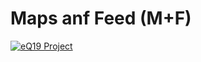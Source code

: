 # Maps anf Feed (M+F)

[![eQ19 Project](https://user-images.githubusercontent.com/36441664/167686637-5e03bd24-25c8-4636-a1ff-d04bbbba8fd3.png)](https://www.eq19.com/quantum/concept/)

